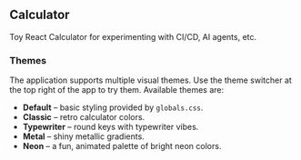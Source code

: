 
## Calculator

Toy React Calculator for experimenting with CI/CD, AI agents, etc.

### Themes

The application supports multiple visual themes. Use the theme switcher at the
top right of the app to try them. Available themes are:

- **Default** – basic styling provided by `globals.css`.
- **Classic** – retro calculator colors.
- **Typewriter** – round keys with typewriter vibes.
- **Metal** – shiny metallic gradients.
- **Neon** – a fun, animated palette of bright neon colors.

